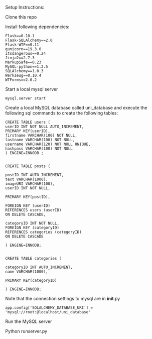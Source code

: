 Setup Instructions: 

Clone this repo

Install following dependencies: 

	Flask==0.10.1
	Flask-SQLAlchemy==2.0
	Flask-WTF==0.11
	gunicorn==19.3.0
	itsdangerous==0.24
	Jinja2==2.7.3
	MarkupSafe==0.23
	MySQL-python==1.2.5
	SQLAlchemy==1.0.3
	Werkzeug==0.10.4
	WTForms==2.0.2
	
Start a local mysql server
	
	mysql.server start
	
Create a local MySQL database called uni_database and execute the following sql commands to create the following tables: 

	CREATE TABLE users (
	userID INT NOT NULL AUTO_INCREMENT,
	PRIMARY KEY(userID),
	firstname VARCHAR(100) NOT NULL,
	lastname VARCHAR(100) NOT NULL,
	username VARCHAR(120) NOT NULL UNIQUE,
	hashpass VARCHAR(100) NOT NULL
	) ENGINE=INNODB ;


	CREATE TABLE posts (

	postID INT AUTO_INCREMENT,
	text VARCHAR(1000),
	imageURI VARCHAR(100),
	userID INT NOT NULL, 
	 
	PRIMARY KEY(postID),

	FOREIGN KEY (userID)
	REFERENCES users (userID)
	ON DELETE CASCADE,

	categoryID INT NOT NULL,
	FOREIGN KEY (categoryID)
	REFERENCES categories (categoryID)
	ON DELETE CASCADE

	) ENGINE=INNODB;


	CREATE TABLE categories (

	categoryID INT AUTO_INCREMENT,
	name VARCHAR(1000),
	 
	PRIMARY KEY(categoryID)

	) ENGINE=INNODB;

Note that the connection settings to mysql are in __init__.py
	
	app.config['SQLALCHEMY_DATABASE_URI'] = 'mysql://root:@localhost/uni_database'
	
Run the MySQL server

Python runserver.py

